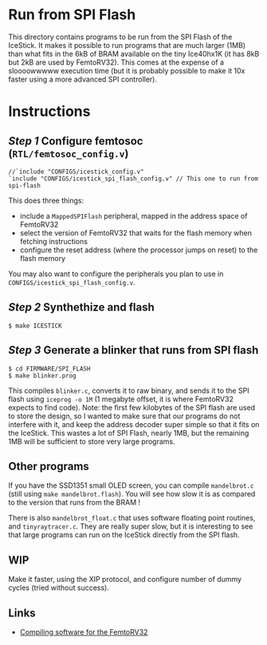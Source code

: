 Run from SPI Flash
==================

This directory contains programs to be run from the SPI Flash of the
IceStick. It makes it possible to run programs that are much larger
(1MB) than what fits in the 6kB of BRAM available on the tiny Ice40hx1K (it has 8kB
but 2kB are used by FemtoRV32). This comes at the expense of a
sloooowwwww execution time (but it is probably possible to make it 10x faster using
a more advanced SPI controller).

Instructions
============

*Step 1* Configure femtosoc (`RTL/femtosoc_config.v`)
-----------------------------------------------------

```
//`include "CONFIGS/icestick_config.v"
`include "CONFIGS/icestick_spi_flash_config.v" // This one to run from spi-flash 
```

This does three things:
- include a `MappedSPIFlash` peripheral, mapped in the address space of FemtoRV32
- select the version of FemtoRV32 that waits for the flash memory when fetching instructions
- configure the reset address (where the processor jumps on reset) to the flash memory


You may also want to configure the peripherals you plan to use in `CONFIGS/icestick_spi_flash_config.v`.

*Step 2* Synthethize and flash
------------------------------
```
$ make ICESTICK
```

*Step 3* Generate a blinker that runs from SPI flash
----------------------------------------------------
```
$ cd FIRMWARE/SPI_FLASH
$ make blinker.prog
```
This compiles `blinker.c`, converts it to raw binary, and sends it to
the SPI flash using `iceprog -o 1M` (1 megabyte offset, it is where
FemtoRV32 expects to find code). Note: the first few kilobytes of the
SPI flash are used to store the design, so I wanted to make sure that
our programs do not interfere with it, and keep the address decoder 
super simple so that it fits on the IceStick. This wastes a lot
of SPI Flash, nearly 1MB, but the remaining 1MB will be sufficient to
store very large programs.

Other programs
--------------
If you have the SSD1351 small OLED screen, you can compile
`mandelbrot.c` (still using `make mandelbrot.flash`). You will see
how slow it is as compared to the version that runs from the BRAM !

There is also `mandelbrot_float.c` that uses software floating point
routines, and `tinyraytracer.c`. They are really super slow, but it
is interesting to see that large programs can run on the IceStick
directly from the SPI flash. 

WIP
---
Make it faster, using the XIP protocol, and configure number of dummy
cycles (tried without success).

Links
-----
- [Compiling software for the FemtoRV32](https://github.com/BrunoLevy/learn-fpga/blob/master/FemtoRV/TUTORIALS/software.md)
